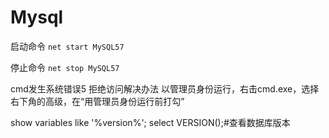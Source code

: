 # Mysql

启动命令 `net start MySQL57`

停止命令 `net stop MySQL57`

cmd发生系统错误5 拒绝访问解决办法
以管理员身份运行，右击cmd.exe，选择右下角的高级，在“用管理员身份运行前打勾”





show variables like '%version%';
select VERSION();#查看数据库版本




